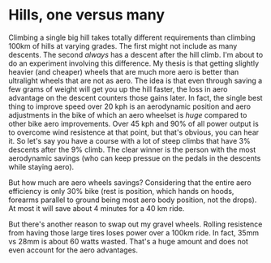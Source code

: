 # Hills, one versus many

Climbing a single big hill takes totally different requirements than climbing 100km of hills at varying grades. The first might not include as many descents. The second *always* has a descent after the hill climb.  I'm about to do an experiment involving this difference. My thesis is that getting slightly heavier (and cheaper) wheels that are much more aero is better than ultralight wheels that are not as aero. The idea is that even through saving a few grams of weight will get you up the hill faster, the loss in aero advantage on the descent counters those gains later. In fact, the single best thing to improve speed over 20 kph is an aerodynamic position and aero adjustments in the bike of which an aero wheelset is *huge* compared to other bike aero improvements. Over 45 kph and 90% of all power output is to overcome wind resistence at that point, but that's obvious, you can hear it. So let's say you have a course with a lot of steep climbs that have 3% descents after the 9% climb. The clear winner is the person with the most aerodynamic savings (who can keep pressue on the pedals in the descents while staying aero).

But how much are aero wheels savings? Considering that the entire aero efficiency is only 30% bike (rest is position, which hands on hoods, forearms parallel to ground being most aero body position, not the drops). At most it will save about 4 minutes for a 40 km ride.

But there's another reason to swap out my gravel wheels. Rolling resistence from having those large tires loses power over a 100km ride. In fact, 35mm vs 28mm is about 60 watts wasted. That's a huge amount and does not even account for the aero advantages.
